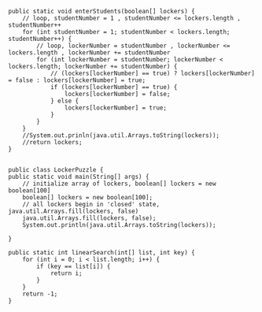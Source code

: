     public static void enterStudents(boolean[] lockers) {
        // loop, studentNumber = 1 , studentNumber <= lockers.length , studentNumber++
        for (int studentNumber = 1; studentNumber < lockers.length; studentNumber++) {
            // loop, lockerNumber = studentNumber , lockerNumber <= lockers.length , lockerNumber += studentNumber
            for (int lockerNumber = studentNumber; lockerNumber < lockers.length; lockerNumber += studentNumber) {
                // (lockers[lockerNumber] == true) ? lockers[lockerNumber] = false : lockers[lockerNumber] = true;
                if (lockers[lockerNumber] == true) {
                    lockers[lockerNumber] = false;
                } else {
                    lockers[lockerNumber] = true;
                }
            }
        }
        //System.out.prinln(java.util.Arrays.toString(lockers));
        //return lockers;
    }


    public class LockerPuzzle {
    public static void main(String[] args) {
        // initialize array of lockers, boolean[] lockers = new boolean[100]
        boolean[] lockers = new boolean[100];
        // all lockers begin in 'closed' state, java.util.Arrays.fill(lockers, false)
        java.util.Arrays.fill(lockers, false);
        System.out.println(java.util.Arrays.toString(lockers));
        
    }

    public static int linearSearch(int[] list, int key) {
        for (int i = 0; i < list.length; i++) {
            if (key == list[i]) {
                return i;
            }
        }
        return -1;
    }